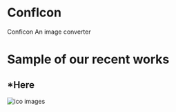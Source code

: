 
# ConfIcon
Conficon
An image converter

# Sample of our recent works
## *Here

![ico images](./images/Google.png)